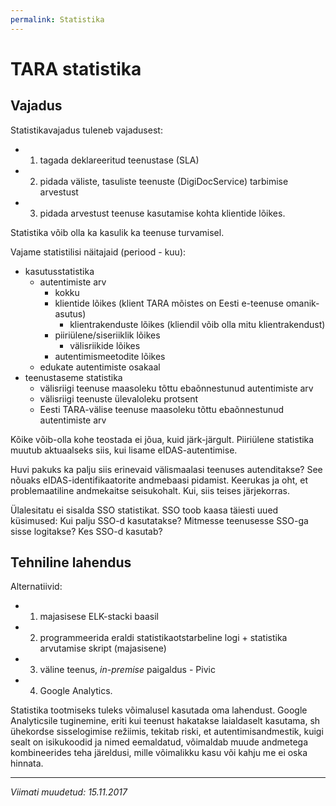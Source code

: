 ```yaml
---
permalink: Statistika
---
```


# TARA statistika

## Vajadus

Statistikavajadus tuleneb vajadusest:
- 1) tagada deklareeritud teenustase (SLA)
- 2) pidada väliste, tasuliste teenuste (DigiDocService) tarbimise arvestust
- 3) pidada arvestust teenuse kasutamise kohta klientide lõikes.

Statistika võib olla ka kasulik ka teenuse turvamisel.

Vajame statistilisi näitajaid (periood - kuu):
- kasutusstatistika
  - autentimiste arv
    - kokku
    - klientide lõikes (klient TARA mõistes on Eesti e-teenuse omanik-asutus)
      - klientrakenduste lõikes (kliendil võib olla mitu klientrakendust)
    - piiriülene/siseriiklik lõikes
      - välisriikide lõikes
    - autentimismeetodite lõikes
  - edukate autentimiste osakaal
- teenustaseme statistika
  - välisriigi teenuse maasoleku tõttu ebaõnnestunud autentimiste arv
  - välisriigi teenuste ülevaloleku protsent
  - Eesti TARA-välise teenuse maasoleku tõttu ebaõnnestunud autentimiste arv

Kõike võib-olla kohe teostada ei jõua, kuid järk-järgult. Piiriülene statistika muutub aktuaalseks siis, kui lisame eIDAS-autentimise.

Huvi pakuks ka palju siis erinevaid välismaalasi teenuses autenditakse? See nõuaks eIDAS-identifikaatorite andmebaasi pidamist. Keerukas ja oht, et problemaatiline andmekaitse seisukohalt. Kui, siis teises järjekorras.

Ülalesitatu ei sisalda SSO statistikat. SSO toob kaasa täiesti uued küsimused: Kui palju SSO-d kasutatakse? Mitmesse teenusesse SSO-ga sisse logitakse? Kes SSO-d kasutab?

## Tehniline lahendus

Alternatiivid:
- 1) majasisese ELK-stacki baasil
- 2) programmeerida eraldi statistikaotstarbeline logi + statistika arvutamise skript (majasisene)
- 3) väline teenus, _in-premise_ paigaldus - Pivic
- 4) Google Analytics.

Statistika tootmiseks tuleks võimalusel kasutada oma lahendust. Google Analyticsile tuginemine, eriti kui teenust hakatakse laialdaselt kasutama, sh ühekordse sisselogimise režiimis, tekitab riski, et autentimisandmestik, kuigi sealt on isikukoodid ja nimed eemaldatud, võimaldab muude andmetega kombineerides teha järeldusi, mille võimalikku kasu või kahju me ei oska hinnata.

----

_Viimati muudetud: 15.11.2017_

